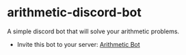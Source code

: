 # arithmetic-discord-bot
 A simple discord bot that will solve your arithmetic problems.

- Invite this bot to your server: [Arithmetic Bot](https://redpangilinan.github.io/portfolio/)